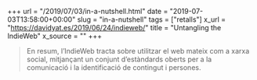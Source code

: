 +++
url = "/2019/07/03/in-a-nutshell.html"
date = "2019-07-03T13:58:00+00:00"
slug = "in-a-nutshell"
tags = ["retalls"]
x_url = "https://davidyat.es/2019/06/24/indieweb/"
title = "Untangling the IndieWeb"
x_source = ""
+++


> En resum, l’IndieWeb tracta sobre utilitzar el web mateix com a xarxa social, mitjançant un conjunt d’estàndards oberts per a la comunicació i la identificació de contingut i persones.
